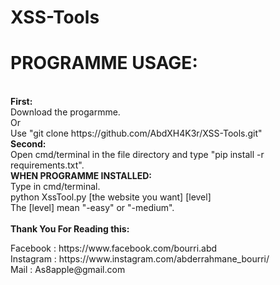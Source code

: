 # XSS-Tools</CENTER>
<h1>PROGRAMME USAGE:</h1><br>
<b>First:</b><br>
Download the progarmme.<br>
Or<br>
Use "git clone https://github.com/AbdXH4K3r/XSS-Tools.git"<br>
<b>Second:</b><br>
Open cmd/terminal in the file directory and type "pip install -r requirements.txt".<br>
<b>WHEN PROGRAMME INSTALLED:</b><br>
Type in cmd/terminal.<br>
python XssTool.py [the website you want] [level]<br>
The [level] mean "-easy" or "-medium".<br><br>
<b>Thank You For Reading this:</b>
<p>Facebook : https://www.facebook.com/bourri.abd<br>
Instagram : https://www.instagram.com/abderrahmane_bourri/<br>
Mail : As8apple@gmail.com</p>
